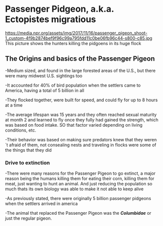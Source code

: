 # Passenger Pidgeon, a.k.a. Ectopistes migratious

https://media.npr.org/assets/img/2017/11/16/passenger_pigeon_shoot-1_custom-4f9b2874bef9f96c99a795fdd11c0be06fb96c44-s800-c85.jpg
This picture shows the hunters killing the pidgoens in its huge flock

## The Origins and basics of the Passenger Pigeon

-Medium sized, and found in the large forested areas of the U.S., but there were many midwest U.S. sightings too

-It accounted for 40% of bird population when the settlers came to America, having a total of 5 billion in all

-They flocked together, were built for speed, and could fly for up to 8 hours at a time

-The average lifespan was 15 years and they often reached sexual maturity at month 2 and learned to fly once they fully had gained the strength, which was based on food intake. SO that factor varied depending on living conditions, etc.

-Their behavior was based on making sure predators knew that they weren´t afraid of them, not consealing nests and traveling in flocks were some of the things that they did

### Drive to extinction

-There were many reasons for the Passenger Pigeon to go extinct, a major reason being the humans killing them for eating their corn, killing them for meat, just wanting to hunt an animal. And just reducing the population so much thats its own biology was able to make it not able to keep alive 

-As previously stated, there were originally 5 billion passenger pidgeons when the settlers arrived in america



-The animal that replaced the Passenger Pigeon was the **_Columbidae_** or just the regular pigeon.
